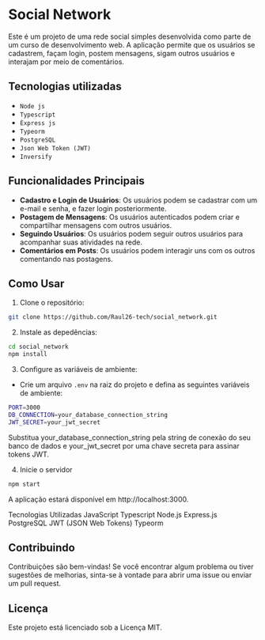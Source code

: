 # Social Network

Este é um projeto de uma rede social simples desenvolvida como parte de um curso de desenvolvimento web. A aplicação permite que os usuários se cadastrem, façam login, postem mensagens, sigam outros usuários e interajam por meio de comentários.

## Tecnologias utilizadas

- ``Node js``
- ``Typescript``
- ``Èxpress js``
- ``Typeorm``
- ``PostgreSQL``
- ``Json Web Token (JWT)``
- ``Inversify``

## Funcionalidades Principais

- **Cadastro e Login de Usuários**: Os usuários podem se cadastrar com um e-mail e senha, e fazer login posteriormente.
- **Postagem de Mensagens**: Os usuários autenticados podem criar e compartilhar mensagens com outros usuários.
- **Seguindo Usuários**: Os usuários podem seguir outros usuários para acompanhar suas atividades na rede.
- **Comentários em Posts**: Os usuários podem interagir uns com os outros comentando nas postagens.

## Como Usar

1. Clone o repositório:

```bash
git clone https://github.com/Raul26-tech/social_network.git
```
2. Instale as depedências:

```bash
cd social_network
npm install
```

3. Configure as variáveis de ambiente:
   
- Crie um arquivo `.env` na raiz do projeto e defina as seguintes variáveis de ambiente:
```bash
PORT=3000
DB_CONNECTION=your_database_connection_string
JWT_SECRET=your_jwt_secret
```
Substitua your_database_connection_string pela string de conexão do seu banco de dados e your_jwt_secret por uma chave secreta para assinar tokens JWT.

4. Inicie o servidor
```bash
npm start
```

A aplicação estará disponível em http://localhost:3000.

Tecnologias Utilizadas
JavaScript
Typescript
Node.js
Express.js
PostgreSQL
JWT (JSON Web Tokens)
Typeorm

## Contribuindo
Contribuições são bem-vindas! Se você encontrar algum problema ou tiver sugestões de melhorias, sinta-se à vontade para abrir uma issue ou enviar um pull request.

## Licença
Este projeto está licenciado sob a Licença MIT.




